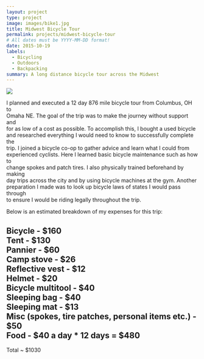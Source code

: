 ```yaml
---
layout: project
type: project
image: images/bike1.jpg
title: Midwest Bicycle Tour
permalink: projects/midwest-bicycle-tour
# All dates must be YYYY-MM-DD format!
date: 2015-10-19
labels:
  - Bicycling
  - Outdoors
  - Backpacking
summary: A long distance bicycle tour across the Midwest
---
```


<img class="ui image" src="{{ site.baseurl }}/images/bike2.jpg">

I planned and executed a 12 day 876 mile bicycle tour from Columbus, OH to<br>
Omaha NE. The goal of the trip was to make the journey without support and<br>
for as low of a cost as possible. To accomplish this, I bought a used bicycle<br>
and researched everything I would need to know to successfully complete the <br>
trip. I joined a bicycle co-op to gather advice and learn what I could from <br>
experienced cyclists. Here I learned basic bicycle maintenance such as how to<br>
change spokes and patch tires. I also physically trained beforehand by making<br>
day trips across the city and by using bicycle machines at the gym. Another<br>
preparation I made was to look up bicycle laws of states I would pass through<br>
to ensure I would be riding legally throughout the trip.

Below is an estimated breakdown of my expenses for this trip:

Bicycle - $160<br>
Tent - $130<br>
Pannier - $60<br>
Camp stove - $26<br>
Reflective vest - $12<br>
Helmet - $20<br>
Bicycle multitool - $40<br>
Sleeping bag - $40<br>
Sleeping mat - $13<br>
Misc (spokes, tire patches, personal items etc.) - $50<br>
Food - $40 a day * 12 days = $480
-------------------------------------------------------------
Total ~ $1030
<br>
<br>
